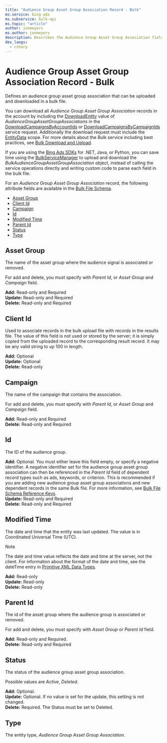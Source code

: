 ```yaml
---
title: "Audience Group Asset Group Association Record - Bulk"
ms.service: bing-ads
ms.subservice: bulk-api
ms.topic: "article"
author: jonmeyers
ms.author: jonmeyers
description: Describes the Audience Group Asset Group Association fields in a Bulk file.
dev_langs:
  - csharp
---
```

# Audience Group Asset Group Association Record - Bulk
Defines an audience group asset group association that can be uploaded and downloaded in a bulk file.

You can download all *Audience Group Asset Group Association* records in the account by including the [DownloadEntity](downloadentity.md) value of *AudienceGroupAssetGroupAssociations* in the [DownloadCampaignsByAccountIds](downloadcampaignsbyaccountids.md) or [DownloadCampaignsByCampaignIds](downloadcampaignsbycampaignids.md) service request. Additionally the download request must include the [EntityData](datascope.md#entitydata) scope. For more details about the Bulk service including best practices, see [Bulk Download and Upload](../guides/bulk-download-upload.md).

<!--The following Bulk CSV example would add a new audience group asset group association if the correct campaign Id would be provided. 

```csv
Type,Status,Id,Parent Id,Campaign,Audience Group Asset Group Association,Client Id,Modified Time,Start Date,End Date,Network Distribution,Ad Rotation,Cpc Bid,Language,Bid Adjustment,Name,Tracking Template,Final Url Suffix,Custom Parameter,Bid Strategy Type,Target Setting
Format Version,,,,,,,,,,,,,,,6.0,,,,,
Audience Group Asset Group Association,Active,,-111,ParentCampaignNameGoesHere,Women's Red Shoe Sale,ClientIdGoesHere,,11/12/2020,12/31/2021,OwnedAndOperatedAndSyndicatedSearch,RotateAdsEvenly,0.1,English,10,,https://tracker.example.com/?season={_season}&promocode={_promocode}&u={lpurl},,{_promoCode}=PROMO1; {_season}=summer,ManualCpc,Audience
```-->

If you are using the [Bing Ads SDKs](../guides/client-libraries.md) for .NET, Java, or Python, you can save time using the [BulkServiceManager](../guides/sdk-bulk-service-manager.md) to upload and download the *BulkAudienceGroupAssetGroupAssociation* object, instead of calling the service operations directly and writing custom code to parse each field in the bulk file. 

<!--```csharp
var uploadEntities = new List<BulkEntity>();

// Map properties in the Bulk file to the BulkAudienceGroupAssetGroupAssociation
var bulkAudienceGroupAssetGroupAssociation = new BulkAudienceGroupAssetGroupAssociation
{
    // 'Campaign' column header in the Bulk file
    CampaignName = "ParentCampaignNameGoesHere",
    // 'Parent Id' column header in the Bulk file
    CampaignId = campaignIdKey,
    // 'Client Id' column header in the Bulk file
    ClientId = "ClientIdGoesHere",
                  
    // Map properties in the Bulk file to the 
    // AudienceGroupAssetGroupAssociation object of the Campaign Management service.
    AudienceGroupAssetGroupAssociation = new AudienceGroupAssetGroupAssociation
    {
        // 'Ad Rotation' column header in the Bulk file
        AdRotation = new AdRotation
        {
            Type = AdRotationType.RotateAdsEvenly
        },
        // 'Ad Schedule Use Searcher Time Zone' column header in the Bulk file
        AdScheduleUseSearcherTimeZone = true,
        // 'Bid Adjustment' column header in the Bulk file
        AudienceAdsBidAdjustment = 10,
        // 'Bid Strategy Type' column header in the Bulk file
        BiddingScheme = new ManualCpcBiddingScheme { },
        // 'Cpc Bid' column header in the Bulk file
        CpcBid = new Bid
        {
            Amount = 0.10
        },
        // 'End Date' column header in the Bulk file
        EndDate = new Microsoft.BingAds.V13.CampaignManagement.Date
        {
            Month = 12,
            Day = 31,
            Year = DateTime.UtcNow.Year + 1
        },
        // 'Id' column header in the Bulk file
        Id = null,
        // 'Language' column header in the Bulk file
        Language = "English",
        // 'Audience Group Asset Group Association' column header in the Bulk file
        Name = "Women's Red Shoe Sale",
        // 'Network Distribution' column header in the Bulk file
        Network = Network.OwnedAndOperatedAndSyndicatedSearch,
        // 'Privacy Status' column header in the Bulk file
        PrivacyStatus = null,
        // 'Target Setting' column header in the Bulk file
        Settings = new []
        {
            new TargetSetting
            {
                // Each target setting detail is delimited by a semicolon (;) in the Bulk file
                Details = new []
                {
                    new TargetSettingDetail
                    {
                        CriterionTypeGroup = CriterionTypeGroup.Audience,
                        TargetAndBid = true
                    }
                }
            }
        },
        // 'Start Date' column header in the Bulk file
        StartDate = new Microsoft.BingAds.V13.CampaignManagement.Date
        {
            Month = DateTime.UtcNow.Month,
            Day = DateTime.UtcNow.Day,
            Year = DateTime.UtcNow.Year
        },
        // 'Status' column header in the Bulk file
        Status = AudienceGroupAssetGroupAssociationStatus.Paused,
        // 'Tracking Template' column header in the Bulk file
        TrackingUrlTemplate = null,
        // 'Custom Parameter' column header in the Bulk file
        UrlCustomParameters = new CustomParameters
        {
            // Each custom parameter is delimited by a semicolon (;) in the Bulk file
            Parameters = new[] {
                new CustomParameter(){
                    Key = "promoCode",
                    Value = "PROMO1"
                },
                new CustomParameter(){
                    Key = "season",
                    Value = "summer"
                },
            }
        },
    },
};

uploadEntities.Add(bulkAudienceGroupAssetGroupAssociation);

var entityUploadParameters = new EntityUploadParameters
{
    Entities = uploadEntities,
    ResponseMode = ResponseMode.ErrorsAndResults,
    ResultFileDirectory = FileDirectory,
    ResultFileName = DownloadFileName,
    OverwriteResultFile = true,
};

var uploadResultEntities = (await BulkServiceManager.UploadEntitiesAsync(entityUploadParameters)).ToList();
```-->

For an *Audience Group Asset Group Association* record, the following attribute fields are available in the [Bulk File Schema](bulk-file-schema.md). 

- [Asset Group](#assetgroup)
- [Client Id](#clientid)
- [Campaign](#campaign)
- [Id](#id)
- [Modified Time](#modifiedtime)
- [Parent Id](#parentid)
- [Status](#status)
- [Type](#type)

## <a name="assetgroup"></a>Asset Group
The name of the asset group where the audience signal is associated or removed.

For add and delete, you must specify with *Parent Id*, or *Asset Group* and *Campaign* field.

**Add:** Read-only and Required  
**Update:** Read-only and Required  
**Delete:** Read-only and Required  

## <a name="clientid"></a>Client Id
Used to associate records in the bulk upload file with records in the results file. The value of this field is not used or stored by the server; it is simply copied from the uploaded record to the corresponding result record. It may be any valid string to up 100 in length.

**Add:** Optional  
**Update:** Optional  
**Delete:** Read-only  

## <a name="campaign"></a>Campaign
The name of the campaign that contains the association.

For add and delete, you must specify with *Parent Id*, or *Asset Group* and *Campaign* field.

**Add:** Read-only and Required  
**Delete:** Read-only and Required  

## <a name="id"></a>Id
The ID of the audience group.

**Add:** Optional. You must either leave this field empty, or specify a negative identifier. A negative identifier set for the audience group asset group association can then be referenced in the *Parent Id* field of dependent record types such as ads, keywords, or criterion. This is recommended if you are adding new audience group asset group associations and new dependent records in the same Bulk file. For more information, see [Bulk File Schema Reference Keys](../bulk-service/bulk-file-schema.md#referencekeys).  
**Update:** Read-only and Required  
**Delete:** Read-only and Required  

## <a name="modifiedtime"></a>Modified Time
The date and time that the entity was last updated. The value is in Coordinated Universal Time (UTC).

> [!NOTE]
> The date and time value reflects the date and time at the server, not the client. For information about the format of the date and time, see the dateTime entry in [Primitive XML Data Types](https://go.microsoft.com/fwlink/?linkid=859198).

**Add:** Read-only  
**Update:** Read-only  
**Delete:** Read-only  

## <a name="parentid"></a>Parent Id
The id of the asset group where the audience group is associated or removed.

For add and delete, you must specify with *Asset Group* or *Parent Id* field.

**Add:** Read-only and Required.  
**Delete:** Read-only and Required  

## <a name="status"></a>Status
The status of the audience group asset group association.

Possible values are *Active*, *Deleted*.

**Add:** Optional.  
**Update:** Optional. If no value is set for the update, this setting is not changed.  
**Delete:** Required. The Status must be set to Deleted.  

## <a name="type"></a>Type
The entity type, *Audience Group Asset Group Association*.
